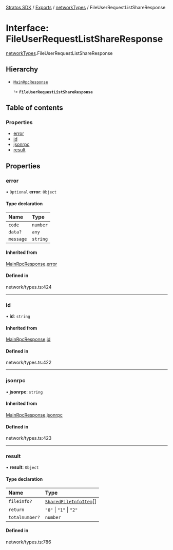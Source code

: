 [Stratos SDK](../README.md) / [Exports](../modules.md) / [networkTypes](../modules/networkTypes.md) / FileUserRequestListShareResponse

# Interface: FileUserRequestListShareResponse

[networkTypes](../modules/networkTypes.md).FileUserRequestListShareResponse

## Hierarchy

- [`MainRpcResponse`](networkTypes.MainRpcResponse.md)

  ↳ **`FileUserRequestListShareResponse`**

## Table of contents

### Properties

- [error](networkTypes.FileUserRequestListShareResponse.md#error)
- [id](networkTypes.FileUserRequestListShareResponse.md#id)
- [jsonrpc](networkTypes.FileUserRequestListShareResponse.md#jsonrpc)
- [result](networkTypes.FileUserRequestListShareResponse.md#result)

## Properties

### error

• `Optional` **error**: `Object`

#### Type declaration

| Name | Type |
| :------ | :------ |
| `code` | `number` |
| `data?` | `any` |
| `message` | `string` |

#### Inherited from

[MainRpcResponse](networkTypes.MainRpcResponse.md).[error](networkTypes.MainRpcResponse.md#error)

#### Defined in

network/types.ts:424

___

### id

• **id**: `string`

#### Inherited from

[MainRpcResponse](networkTypes.MainRpcResponse.md).[id](networkTypes.MainRpcResponse.md#id)

#### Defined in

network/types.ts:422

___

### jsonrpc

• **jsonrpc**: `string`

#### Inherited from

[MainRpcResponse](networkTypes.MainRpcResponse.md).[jsonrpc](networkTypes.MainRpcResponse.md#jsonrpc)

#### Defined in

network/types.ts:423

___

### result

• **result**: `Object`

#### Type declaration

| Name | Type |
| :------ | :------ |
| `fileinfo?` | [`SharedFileInfoItem`](networkTypes.SharedFileInfoItem.md)[] |
| `return` | ``"0"`` \| ``"1"`` \| ``"2"`` |
| `totalnumber?` | `number` |

#### Defined in

network/types.ts:786
